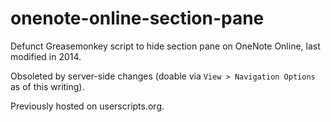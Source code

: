 # onenote-online-section-pane
Defunct Greasemonkey script to hide section pane on OneNote Online, last modified in 2014.

Obsoleted by server-side changes (doable via `View > Navigation Options` as of this writing).

Previously hosted on userscripts.org.
